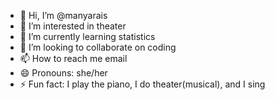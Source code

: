 - 👋 Hi, I’m @manyarais
- 👀 I’m interested in theater
- 🌱 I’m currently learning statistics
- 💞️ I’m looking to collaborate on coding
- 📫 How to reach me email
- 😄 Pronouns: she/her
- ⚡ Fun fact: I play the piano, I do theater(musical), and I sing

<!---
manyarais/manyarais is a ✨ special ✨ repository because its `README.md` (this file) appears on your GitHub profile.
You can click the Preview link to take a look at your changes.
--->

